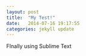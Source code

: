 ```yaml
---
layout: post
title:  "My Test!"
date:   2014-07-16 19:17:55
categories: jekyll update
---
```


FInally using Sublime Text
